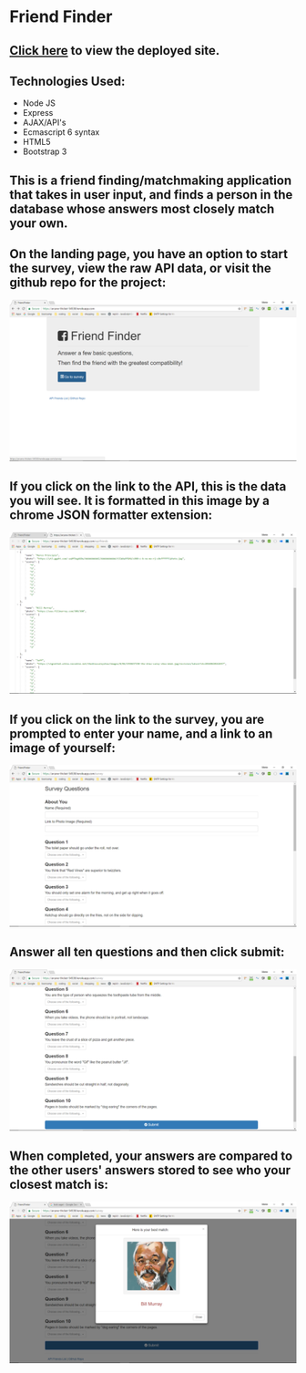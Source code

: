 # Friend Finder

## [Click here](https://arcane-thicket-54538.herokuapp.com/) to view the deployed site.

## Technologies Used:
* Node JS
* Express
* AJAX/API's
* Ecmascript 6 syntax
* HTML5
* Bootstrap 3


## This is a friend finding/matchmaking application that takes in user input, and finds a person in the database whose answers most closely match your own.

## On the landing page, you have an option to start the survey, view the raw API data, or visit the github repo for the project:
![image of the landing page](https://github.com/m081779/FriendFinder/blob/master/images/img1.png)


## If you click on the link to the API, this is the data you will see.  It is formatted in this image by a chrome JSON formatter extension:
![image of the landing page](https://github.com/m081779/FriendFinder/blob/master/images/img3.png)


## If you click on the link to the survey, you are prompted to enter your name, and a link to an image of yourself:
![image of the landing page](https://github.com/m081779/FriendFinder/blob/master/images/img2.png)


## Answer all ten questions and then click submit:
![image of the landing page](https://github.com/m081779/FriendFinder/blob/master/images/img4.png)


## When completed, your answers are compared to the other users' answers stored to see who your closest match is:
![image of the landing page](https://github.com/m081779/FriendFinder/blob/master/images/img5.png)